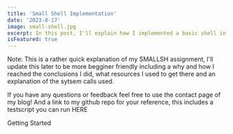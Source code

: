 ```yaml
---
title: 'Small Shell Implementation'
date: '2023-8-17'
image: small-shell.jpg
excerpt: In this post, I'll explain how I implemented a basic shell in C for a class assignment. The goal was to build a simple shell with basic features like handling multiple commands, I/O redirection, environment variable expansion, and managing foreground and background processes. 
isFeatured: true
---
```



Note: This is a rather quick explanation of my SMALLSH assignment, I'll update this later to be more begginer friendly including a why and how I reached the conclusions I did, what resources I used to get there and an explanation of the sytsem calls used.  

If you have any questions or feedback feel free to use the contact page of my blog! 
And a link to my github repo for your reference, this includes a testscript you can run HERE


Getting Started 



